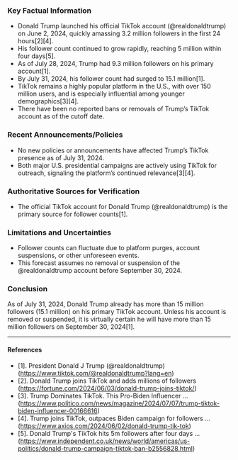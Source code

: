 ### Key Factual Information

- Donald Trump launched his official TikTok account (@realdonaldtrump) on June 2, 2024, quickly amassing 3.2 million followers in the first 24 hours[2][4].
- His follower count continued to grow rapidly, reaching 5 million within four days[5].
- As of July 28, 2024, Trump had 9.3 million followers on his primary account[1].
- By July 31, 2024, his follower count had surged to 15.1 million[1].
- TikTok remains a highly popular platform in the U.S., with over 150 million users, and is especially influential among younger demographics[3][4].
- There have been no reported bans or removals of Trump’s TikTok account as of the cutoff date.

### Recent Announcements/Policies

- No new policies or announcements have affected Trump’s TikTok presence as of July 31, 2024.
- Both major U.S. presidential campaigns are actively using TikTok for outreach, signaling the platform’s continued relevance[3][4].

### Authoritative Sources for Verification

- The official TikTok account for Donald Trump (@realdonaldtrump) is the primary source for follower counts[1].

### Limitations and Uncertainties

- Follower counts can fluctuate due to platform purges, account suspensions, or other unforeseen events.
- This forecast assumes no removal or suspension of the @realdonaldtrump account before September 30, 2024.

### Conclusion

As of July 31, 2024, Donald Trump already has more than 15 million followers (15.1 million) on his primary TikTok account. Unless his account is removed or suspended, it is virtually certain he will have more than 15 million followers on September 30, 2024[1].

---

#### References

- [1]. President Donald J Trump (@realdonaldtrump) (https://www.tiktok.com/@realdonaldtrump?lang=en)
- [2]. Donald Trump joins TikTok and adds millions of followers (https://fortune.com/2024/06/03/donald-trump-joins-tiktok/)
- [3]. Trump Dominates TikTok. This Pro-Biden Influencer ... (https://www.politico.com/news/magazine/2024/07/07/trump-tiktok-biden-influencer-00166616)
- [4]. Trump joins TikTok, outpaces Biden campaign for followers ... (https://www.axios.com/2024/06/02/donald-trump-tik-tok)
- [5]. Donald Trump's TikTok hits 5m followers after four days ... (https://www.independent.co.uk/news/world/americas/us-politics/donald-trump-campaign-tiktok-ban-b2556828.html)